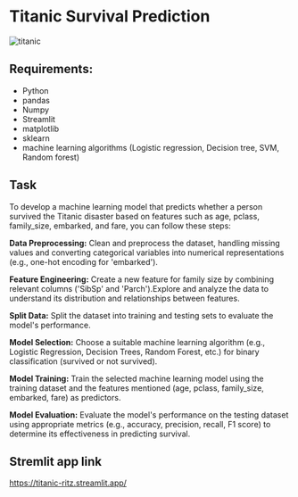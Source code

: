 # Titanic Survival Prediction
![titanic](https://i0.wp.com/insights-on.com/wp-content/uploads/2021/03/10-sn56-20201221-titanicsinking-hr.jpg?fit=1024%2C572&ssl=1)

## Requirements:
  - Python
  - pandas
  - Numpy
  - Streamlit
  - matplotlib
  - sklearn
  - machine learning algorithms (Logistic regression, Decision tree, SVM, Random forest)
 
## Task
To develop a machine learning model that predicts whether a person survived the Titanic disaster based on features such as age, pclass, family_size, embarked, and fare, you can follow these steps:

**Data Preprocessing:**
Clean and preprocess the dataset, handling missing values and converting categorical variables into numerical representations (e.g., one-hot encoding for 'embarked').

**Feature Engineering:**
Create a new feature for family size by combining relevant columns ('SibSp' and 'Parch').Explore and analyze the data to understand its distribution and relationships between features.

**Split Data:**
Split the dataset into training and testing sets to evaluate the model's performance.

**Model Selection:**
Choose a suitable machine learning algorithm (e.g., Logistic Regression, Decision Trees, Random Forest, etc.) for binary classification (survived or not survived).

**Model Training:**
Train the selected machine learning model using the training dataset and the features mentioned (age, pclass, family_size, embarked, fare) as predictors.

**Model Evaluation:**
Evaluate the model's performance on the testing dataset using appropriate metrics (e.g., accuracy, precision, recall, F1 score) to determine its effectiveness in predicting survival.

## Stremlit app link
https://titanic-ritz.streamlit.app/
